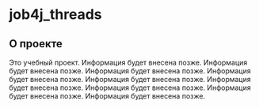 # job4j_threads

## О проекте

Это учебный проект.
Информация будет внесена позже.
Информация будет внесена позже.
Информация будет внесена позже.
Информация будет внесена позже.
Информация будет внесена позже.
Информация будет внесена позже.
Информация будет внесена позже.
Информация будет внесена позже.
Информация будет внесена позже.
